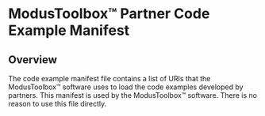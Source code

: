 # ModusToolbox&trade; Partner Code Example Manifest

## Overview

The code example manifest file contains a list of URIs that the ModusToolbox&trade; software uses to load the code examples developed by partners. This manifest is used by the ModusToolbox&trade; software. There is no reason to use this file directly.
